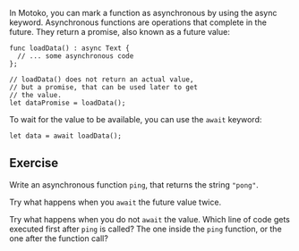 In Motoko, you can mark a function as asynchronous by using the async keyword. Asynchronous
functions are operations that complete in the future. They return a promise,
also known as a future value:

```motoko
func loadData() : async Text {
  // ... some asynchronous code
};

// loadData() does not return an actual value,
// but a promise, that can be used later to get
// the value.
let dataPromise = loadData();
```

To wait for the value to be available, you can use the `await` keyword:

```motoko
let data = await loadData();
```

## Exercise

Write an asynchronous function `ping`, that returns the string `"pong"`.

Try what happens when you `await` the future value twice.

Try what happens when you do not `await` the value. Which line of code gets executed first after
`ping` is called? The one inside the `ping` function, or the one after the function call?
